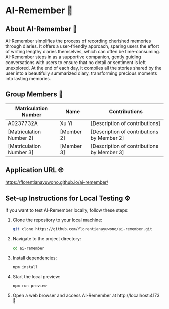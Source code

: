 # AI-Remember 📔

## About AI-Remember 🌟

AI-Remember simplifies the process of recording cherished memories through diaries. It offers a user-friendly approach, sparing users the effort of writing lengthy diaries themselves, which can often be time-consuming. AI-Remember steps in as a supportive companion, gently guiding conversations with users to ensure that no detail or sentiment is left unexplored. At the end of each day, it compiles all the stories shared by the user into a beautifully summarized diary, transforming precious moments into lasting memories.

## Group Members 👥

| Matriculation Number | Name                | Contributions                             |
| -------------------- | ------------------- | ----------------------------------------- |
| A0237732A | Xu Yi        | [Description of contributions] |
| [Matriculation Number 2] | [Member 2]        | [Description of contributions by Member 2] |
| [Matriculation Number 3] | [Member 3]        | [Description of contributions by Member 3] |

## Application URL 🌐

https://florentianayuwono.github.io/ai-remember/

## Set-up Instructions for Local Testing ⚙️

If you want to test AI-Remember locally, follow these steps:

1. Clone the repository to your local machine:
   ```bash
   git clone https://github.com/florentianayuwono/ai-remember.git
2. Navigate to the project directory:
   ```bash
   cd ai-remember
3. Install dependencies:
    ```bash
    npm install
4. Start the local preview:
    ```bash
    npm run preview
5. Open a web browser and access AI-Remember at http://localhost:4173 🚀
